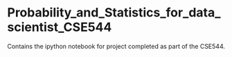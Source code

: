 # Probability_and_Statistics_for_data_scientist_CSE544
Contains the ipython notebook for project completed as part of the CSE544. 
